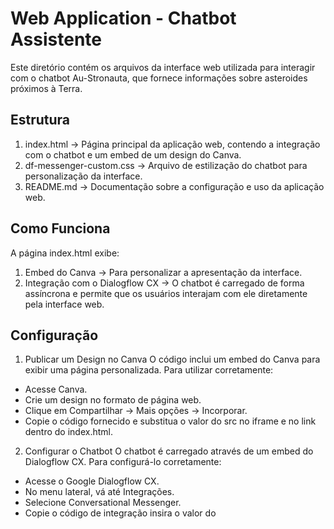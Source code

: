 # Web Application - Chatbot Assistente

Este diretório contém os arquivos da interface web utilizada para interagir com o chatbot Au-Stronauta, que fornece informações sobre asteroides próximos à Terra.

## Estrutura
1. index.html → Página principal da aplicação web, contendo a integração com o chatbot e um embed de um design do Canva.
2. df-messenger-custom.css → Arquivo de estilização do chatbot para personalização da interface.
3. README.md → Documentação sobre a configuração e uso da aplicação web.

## Como Funciona
A página index.html exibe:

1. Embed do Canva → Para personalizar a apresentação da interface.
2. Integração com o Dialogflow CX → O chatbot é carregado de forma assíncrona e permite que os usuários interajam com ele diretamente pela interface web.

## Configuração
1. Publicar um Design no Canva
O código inclui um embed do Canva para exibir uma página personalizada. Para utilizar corretamente:

* Acesse Canva.
* Crie um design no formato de página web.
* Clique em Compartilhar → Mais opções → Incorporar.
* Copie o código fornecido e substitua o valor do src no iframe e no link <a> dentro do index.html.

2. Configurar o Chatbot
O chatbot é carregado através de um embed do Dialogflow CX. Para configurá-lo corretamente:

* Acesse o Google Dialogflow CX.
* No menu lateral, vá até Integrações.
* Selecione Conversational Messenger.
* Copie o código de integração insira o valor do <script> no index.html.

3. Personalizar a Interface
O arquivo df-messenger-custom.css contém ajustes visuais para a exibição do chatbot. Caso queira modificar cores e fontes, edite esse arquivo conforme necessário.

## Implantação
A página pode ser hospedada no Cloud Storage para ser acessada publicamente.
* Crie um bucket e adicione o arquivo index.html e o arquivo de personalização df-messenger-custom.css;
* Utilize os seguintes comandos:
```
gsutil iam ch allUsers:objectViewer gs:/SEU-BUCKET
```
Depois:
```
gsutil setmeta -h "Content-Type:text/html" gs://SEU-BUCKET/index.html
```
A página estará disponível em:

* https://storage.googleapis.com/SEU-BUCKET/index.html


  
## Boas Práticas
* Manter o embed do Dialogflow seguro, evitando expor credenciais sensíveis.
* Monitorar as interações no Dialogflow, ajustando intents conforme necessário para melhorar a precisão do chatbot.
